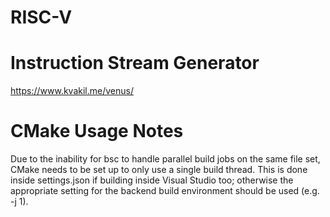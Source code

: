 # RISC-V

# Instruction Stream Generator
https://www.kvakil.me/venus/

# CMake Usage Notes
Due to the inability for bsc to handle parallel build jobs on the same file set, CMake needs to be set up to only use a single build thread.   This is done inside settings.json if building inside Visual Studio too; otherwise the appropriate setting for the backend build environment should be used (e.g. -j 1).
